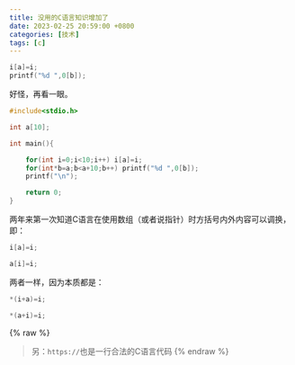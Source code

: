 ```yaml
---
title: 没用的C语言知识增加了
date: 2023-02-25 20:59:00 +0800
categories: [技术]
tags: [c]
---
```


```c
i[a]=i;
printf("%d ",0[b]);
```

好怪，再看一眼。

```c
#include<stdio.h>

int a[10];

int main(){

    for(int i=0;i<10;i++) i[a]=i;
    for(int*b=a;b<a+10;b++) printf("%d ",0[b]);
    printf("\n");

    return 0;
}
```


两年来第一次知道C语言在使用数组（或者说指针）时方括号内外内容可以调换，即：

```c
i[a]=i;
```

```c
a[i]=i;
```

两者一样，因为本质都是：

```c
*(i+a)=i;
```

```c
*(a+i)=i;
```

{% raw %}
> 另：`https://`也是一行合法的C语言代码
{% endraw %}
